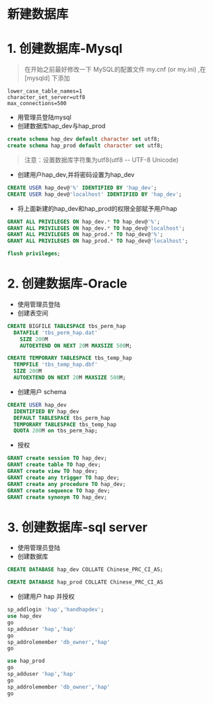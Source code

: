 # 新建数据库

# 1. 创建数据库-Mysql

> 在开始之前最好修改一下 MySQL的配置文件 my.cnf (or my.ini)
,在 [mysqld] 下添加

```
lower_case_table_names=1
character_set_server=utf8
max_connections=500
```

   * 用管理员登陆mysql
   * 创建数据库hap_dev与hap_prod  
 
   ```sql
   create schema hap_dev default character set utf8;
   create schema hap_prod default character set utf8; 
   ```
   
   > 注意：设置数据库字符集为utf8(utf8 -- UTF-8 Unicode)
   
   * 创建用户hap_dev,并将密码设置为hap_dev  
   
   ```sql
   CREATE USER hap_dev@'%' IDENTIFIED BY 'hap_dev';
   CREATE USER hap_dev@'localhost' IDENTIFIED BY 'hap_dev';
   ```
   * 将上面新建的hap_dev和hap_prod的权限全部赋予用户hap  
   
   ```sql
   GRANT ALL PRIVILEGES ON hap_dev.* TO hap_dev@'%';
   GRANT ALL PRIVILEGES ON hap_dev.* TO hap_dev@'localhost';
   GRANT ALL PRIVILEGES ON hap_prod.* TO hap_dev@'%';
   GRANT ALL PRIVILEGES ON hap_prod.* TO hap_dev@'localhost';

   flush privileges; 
   ```
# 2. 创建数据库-Oracle
  * 使用管理员登陆
  * 创建表空间  
 
  ```sql
  CREATE BIGFILE TABLESPACE tbs_perm_hap
    DATAFILE 'tbs_perm_hap.dat'
      SIZE 200M
      AUTOEXTEND ON NEXT 20M MAXSIZE 500M;  
  ```    
  ```sql
  CREATE TEMPORARY TABLESPACE tbs_temp_hap
    TEMPFILE 'tbs_temp_hap.dbf'
    SIZE 200M
    AUTOEXTEND ON NEXT 20M MAXSIZE 500M;
  ```
   
  * 创建用户 schema   
     
  ```sql
  CREATE USER hap_dev
    IDENTIFIED BY hap_dev
    DEFAULT TABLESPACE tbs_perm_hap
    TEMPORARY TABLESPACE tbs_temp_hap
    QUOTA 200M on tbs_perm_hap;
  ```
    
  * 授权
          
  ```sql  
  GRANT create session TO hap_dev;
  GRANT create table TO hap_dev;
  GRANT create view TO hap_dev;
  GRANT create any trigger TO hap_dev;
  GRANT create any procedure TO hap_dev;
  GRANT create sequence TO hap_dev;
  GRANT create synonym TO hap_dev;
  ```

# 3. 创建数据库-sql server
  * 使用管理员登陆
  * 创建数据库 
 
  ```sql
  CREATE DATABASE hap_dev COLLATE Chinese_PRC_CI_AS;
  ```    
  ```sql
  CREATE DATABASE hap_prod COLLATE Chinese_PRC_CI_AS
  ```
   
  * 创建用户 hap 并授权  
     
  ```sql
  sp_addlogin 'hap','handhapdev';
  use hap_dev
  go
  sp_adduser 'hap','hap'
  go
  sp_addrolemember 'db_owner','hap'
  go
  ```
    
  ```sql
  use hap_prod
  go
  sp_adduser 'hap','hap'
  go
  sp_addrolemember 'db_owner','hap'
  go
  ```